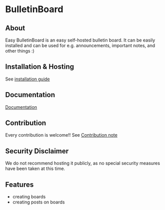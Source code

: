 # BulletinBoard

## About
Easy BulletinBoard is an easy self-hosted bulletin board. It can be easily installed and can be used for e.g. announcements, important notes, and other things :)

## Installation & Hosting
See [installation guide](/docs/installation.md)

## Documentation
[Documentation](/docs)

## Contribution
Every contribution is welcome!! See [Contribution note](/docs/contribution.md)

## Security Disclaimer
We do not recommend hosting it publicly, as no special security measures have been taken at this time.


## Features
- creating boards
- creating posts on boards
